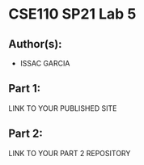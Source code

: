 # CSE110 SP21 Lab 5

## Author(s):
- ISSAC GARCIA

## Part 1:

LINK TO YOUR PUBLISHED SITE

## Part 2:

LINK TO YOUR PART 2 REPOSITORY